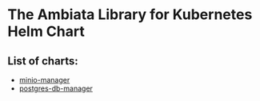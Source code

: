 # The Ambiata Library for Kubernetes Helm Chart

## List of charts:

- [minio-manager](./charts/minio-manager/README.md)
- [postgres-db-manager](./charts/postgres-db-manager/README.md)
